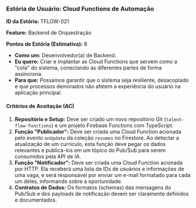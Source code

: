 ### **Estória de Usuário: Cloud Functions de Automação**

**ID da Estória:** TFLOW-021 

**Feature:** Backend de Orquestração 

**Pontos de Estória (Estimativa):** 8

- **Como um:** Desenvolvedor(a) de Backend.
- **Eu quero:** Criar e implantar as Cloud Functions que servem como a "cola" do sistema, conectando as diferentes partes de forma assíncrona.
- **Para que:** Possamos garantir que o sistema seja resiliente, desacoplado e que processos demorados não afetem a experiência do usuário na aplicação principal.

#### **Critérios de Aceitação (AC)**

1. **Repositório e Setup:** Deve ser criado um novo repositório Git (`talent-flow-functions`) e um projeto Firebase Functions com TypeScript.
2. **Função "Publicador":** Deve ser criada uma Cloud Function acionada pelo evento `onUpdate` da coleção `resumes` no Firestore. Ao detectar a atualização de um currículo, esta função deve pegar os dados relevantes e publicá-los em um tópico do Pub/Sub para serem consumidos pela API de IA.
3. **Função "Notificador":** Deve ser criada uma Cloud Function acionada por HTTP. Ela receberá uma lista de IDs de usuários e informações de uma vaga, e será responsável por enviar um e-mail formatado para cada um deles, informando sobre a oportunidade.
4. **Contratos de Dados:** Os formatos (schemas) das mensagens do Pub/Sub e dos payloads de notificação devem ser claramente definidos e documentados.